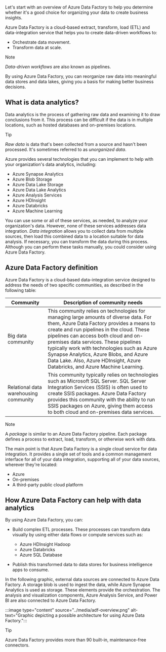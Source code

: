 Let's start with an overview of Azure Data Factory to help you determine whether it's a good choice for organizing your data to create business insights.

Azure Data Factory is a cloud-based extract, transform, load (ETL) and data-integration service that helps you to create data-driven workflows to:

- Orchestrate data movement.
- Transform data at scale.

> [!NOTE]
> *Data-driven workflows* are also known as pipelines.

By using Azure Data Factory, you can reorganize raw data into meaningful data stores and data lakes, giving you a basis for making better business decisions.

## What is data analytics?

Data analytics is the process of gathering raw data and examining it to draw conclusions from it. This process can be difficult if the data is in multiple locations, such as hosted databases and on-premises locations.

> [!TIP]
> *Raw data* is data that's been collected from a source and hasn't been processed. It's sometimes referred to as *unorganized data*.

Azure provides several technologies that you can implement to help with your organization's data analytics, including:

- Azure Synapse Analytics
- Azure Blob Storage
- Azure Data Lake Storage
- Azure Data Lake Analytics
- Azure Analysis Services
- Azure HDInsight
- Azure Databricks
- Azure Machine Learning

You can use some or all of these services, as needed, to analyze your organization's data. However, none of these services addresses data integration. *Data integration* allows you to collect data from multiple sources, then load this combined data to a location suitable for data analysis. If necessary, you can transform the data during this process. Although you can perform these tasks manually, you could consider using Azure Data Factory.

## Azure Data Factory definition

Azure Data Factory is a cloud-based data-integration service designed to address the needs of two specific communities, as described in the following table:

| Community                             | Description of community needs                               |
| ------------------------------------- | ------------------------------------------------------------ |
| Big data community                    | This community relies on technologies for managing large amounts of diverse data. For them, Azure Data Factory provides a means to create and run pipelines in the cloud. These pipelines can access both cloud and on-premises data services. These pipelines typically work with technologies such as Azure Synapse Analytics, Azure Blobs, and Azure Data Lake. Also, Azure HDInsight, Azure Databricks, and Azure Machine Learning. |
| Relational data warehousing community | This community typically relies on technologies such as Microsoft SQL Server. SQL Server Integration Services (SSIS) is often used to create SSIS packages. Azure Data Factory provides this community with the ability to run SSIS packages on Azure, giving them access to both cloud and on-premises data services. |

> [!NOTE]
> A *package* is similar to an Azure Data Factory pipeline. Each package defines a process to extract, load, transform, or otherwise work with data.

The main point is that Azure Data Factory is a single cloud service for data integration. It provides a single set of tools and a common management interface for all of your data integration, supporting all of your data sources, wherever they're located:

- Azure
- On-premises
- A third-party public cloud platform

## How Azure Data Factory can help with data analytics

By using Azure Data Factory, you can:

- Build complex ETL processes. These processes can transform data visually by using either data flows or compute services such as:

  - Azure HDInsight Hadoop
  - Azure Databricks
  - Azure SQL Database

- Publish this transformed data to data stores for business intelligence apps to consume.

In the following graphic, external data sources are connected to Azure Data Factory. A storage blob is used to ingest the data, while Azure Synapse Analytics is used as storage. These elements provide the orchestration. The analysis and visualization components, Azure Analysis Service, and Power BI are also connected to Azure Data Factory.

:::image type="content" source="../media/adf-overview.png" alt-text="Graphic depicting a possible architecture for using Azure Data Factory.":::

> [!TIP]
> Azure Data Factory provides more than 90 built-in, maintenance-free connectors.
